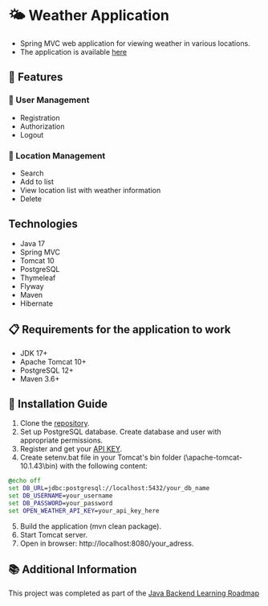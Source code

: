 # 🌤️ Weather Application
- Spring MVC web application for viewing weather in various locations.
- The application is available [here](http://5.188.29.53:8080/)

## 🚀 Features

### 👥 User Management
-  Registration
-  Authorization
-  Logout

### 📍 Location Management
- Search
- Add to list
- View location list with weather information
- Delete

## Technologies
- Java 17
- Spring MVC
- Tomcat 10
- PostgreSQL
- Thymeleaf
- Flyway
- Maven
- Hibernate


## 📋 Requirements for the application to work
- JDK 17+
- Apache Tomcat 10+
- PostgreSQL 12+
- Maven 3.6+


## 🚀  Installation Guide
1. Clone the [repository](https://github.com/ProgWrite/Weather.git).
2. Set up PostgreSQL database. Create database and user with appropriate permissions.
3. Register and get your [API KEY](https://openweathermap.org/).
4. Create setenv.bat file in your Tomcat's bin folder (\apache-tomcat-10.1.43\bin) with the following content:
```bat
@echo off
set DB_URL=jdbc:postgresql://localhost:5432/your_db_name
set DB_USERNAME=your_username
set DB_PASSWORD=your_password
set OPEN_WEATHER_API_KEY=your_api_key_here
```
5. Build the application (mvn clean package).
6. Start Tomcat server.
7. Open in browser:  http://localhost:8080/your_adress.

## 📚 Additional Information
This project was completed as part of the [Java Backend Learning Roadmap](https://zhukovsd.github.io/java-backend-learning-course/projects/weather-viewer/)
